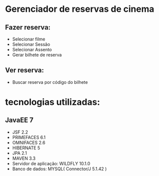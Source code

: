# Gerenciador de reservas de cinema

## Fazer reserva:

* Selecionar filme
* Selecionar Sessão
* Selecionar Assento
* Gerar bilhete de reserva

## Ver reserva:

* Buscar reserva por código do bilhete

# tecnologias utilizadas:

## JavaEE 7

* JSF 2.2
* PRIMEFACES 6.1
* OMNIFACES 2.6
* HIBERNATE 5
* JPA 2.1
* MAVEN 3.3
* Servidor de aplicação: WILDFLY 10.1.0
* Banco de dados: MYSQL( Connector/J 5.1.42 )